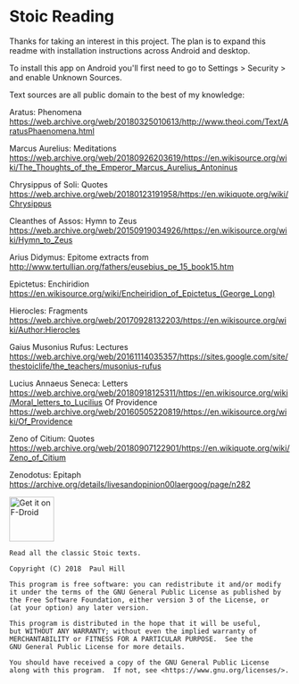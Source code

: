 Stoic Reading
=============

Thanks for taking an interest in this project. The plan is to expand this readme with installation instructions across Android and desktop.

To install this app on Android you'll first need to go to Settings > Security > and enable Unknown Sources.

Text sources are all public domain to the best of my knowledge:

Aratus:
Phenomena https://web.archive.org/web/20180325010613/http://www.theoi.com/Text/AratusPhaenomena.html

Marcus Aurelius:
Meditations https://web.archive.org/web/20180926203619/https://en.wikisource.org/wiki/The_Thoughts_of_the_Emperor_Marcus_Aurelius_Antoninus

Chrysippus of Soli:
Quotes https://web.archive.org/web/20180123191958/https://en.wikiquote.org/wiki/Chrysippus

Cleanthes of Assos:
Hymn to Zeus https://web.archive.org/web/20150919034926/https://en.wikisource.org/wiki/Hymn_to_Zeus

Arius Didymus:
Epitome extracts from http://www.tertullian.org/fathers/eusebius_pe_15_book15.htm

Epictetus:
Enchiridion https://en.wikisource.org/wiki/Encheiridion_of_Epictetus_(George_Long)

Hierocles:
Fragments https://web.archive.org/web/20170928132203/https://en.wikisource.org/wiki/Author:Hierocles

Gaius Musonius Rufus:
Lectures https://web.archive.org/web/20161114035357/https://sites.google.com/site/thestoiclife/the_teachers/musonius-rufus

Lucius Annaeus Seneca:
Letters https://web.archive.org/web/20180918125311/https://en.wikisource.org/wiki/Moral_letters_to_Lucilius
Of Providence https://web.archive.org/web/20160505220819/https://en.wikisource.org/wiki/Of_Providence

Zeno of Citium:
Quotes https://web.archive.org/web/20180907122901/https://en.wikiquote.org/wiki/Zeno_of_Citium

Zenodotus:
Epitaph https://archive.org/details/livesandopinion00laergoog/page/n282

[<img src="https://f-droid.org/badge/get-it-on.png"
      alt="Get it on F-Droid"
      height="80">](https://f-droid.org/packages/app.reading.stoic.stoicreading/)

    Read all the classic Stoic texts.

    Copyright (C) 2018  Paul Hill

    This program is free software: you can redistribute it and/or modify
    it under the terms of the GNU General Public License as published by
    the Free Software Foundation, either version 3 of the License, or
    (at your option) any later version.

    This program is distributed in the hope that it will be useful,
    but WITHOUT ANY WARRANTY; without even the implied warranty of
    MERCHANTABILITY or FITNESS FOR A PARTICULAR PURPOSE.  See the
    GNU General Public License for more details.

    You should have received a copy of the GNU General Public License
    along with this program.  If not, see <https://www.gnu.org/licenses/>.
